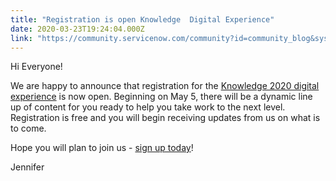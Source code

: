 ```yaml
---
title: "Registration is open Knowledge  Digital Experience"
date: 2020-03-23T19:24:04.000Z
link: "https://community.servicenow.com/community?id=community_blog&sys_id=4df9bc64db3348d4414eeeb5ca9619da"
---
```

<p>Hi Everyone!</p>
<p>We are happy to announce that registration for the <a href="https://knowledge.servicenow.com/" rel="nofollow">Knowledge 2020 digital experience</a> is now open. Beginning on May 5, there will be a dynamic line up of content for you ready to help you take work to the next level.  Registration is free and you will begin receiving updates from us on what is to come.</p>
<p>Hope you will plan to join us - <a href="https://knowledge.servicenow.com/" rel="nofollow">sign up today</a>!</p>
<p>Jennifer</p>
